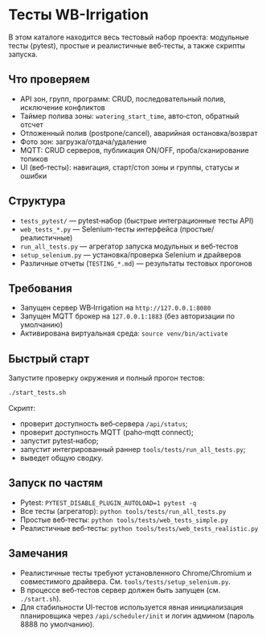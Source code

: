 # Тесты WB-Irrigation

В этом каталоге находится весь тестовый набор проекта: модульные тесты (pytest), простые и реалистичные веб‑тесты, а также скрипты запуска.

## Что проверяем

- API зон, групп, программ: CRUD, последовательный полив, исключение конфликтов
- Таймер полива зоны: `watering_start_time`, авто‑стоп, обратный отсчет
- Отложенный полив (postpone/cancel), аварийная остановка/возврат
- Фото зон: загрузка/отдача/удаление
- MQTT: CRUD серверов, публикация ON/OFF, проба/сканирование топиков
- UI (веб‑тесты): навигация, старт/стоп зоны и группы, статусы и ошибки

## Структура

- `tests_pytest/` — pytest‑набор (быстрые интеграционные тесты API)
- `web_tests_*.py` — Selenium‑тесты интерфейса (простые/реалистичные)
- `run_all_tests.py` — агрегатор запуска модульных и веб‑тестов
- `setup_selenium.py` — установка/проверка Selenium и драйверов
- Различные отчеты (`TESTING_*.md`) — результаты тестовых прогонов

## Требования

- Запущен сервер WB‑Irrigation на `http://127.0.0.1:8080`
- Запущен MQTT брокер на `127.0.0.1:1883` (без авторизации по умолчанию)
- Активирована виртуальная среда: `source venv/bin/activate`

## Быстрый старт

Запустите проверку окружения и полный прогон тестов:

```bash
./start_tests.sh
```

Скрипт:
- проверит доступность веб‑сервера `/api/status`;
- проверит доступность MQTT (paho‑mqtt connect);
- запустит pytest‑набор;
- запустит интегрированный раннер `tools/tests/run_all_tests.py`;
- выведет общую сводку.

## Запуск по частям

- Pytest: `PYTEST_DISABLE_PLUGIN_AUTOLOAD=1 pytest -q`
- Все тесты (агрегатор): `python tools/tests/run_all_tests.py`
- Простые веб‑тесты: `python tools/tests/web_tests_simple.py`
- Реалистичные веб‑тесты: `python tools/tests/web_tests_realistic.py`

## Замечания

- Реалистичные тесты требуют установленного Chrome/Chromium и совместимого драйвера. См. `tools/tests/setup_selenium.py`.
- В процессе веб‑тестов сервер должен быть запущен (см. `./start.sh`).
- Для стабильности UI‑тестов используется явная инициализация планировщика через `/api/scheduler/init` и логин админом (пароль 8888 по умолчанию).


